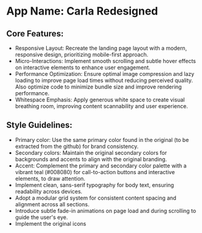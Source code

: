 # **App Name**: Carla Redesigned

## Core Features:

- Responsive Layout: Recreate the landing page layout with a modern, responsive design, prioritizing mobile-first approach.
- Micro-Interactions: Implement smooth scrolling and subtle hover effects on interactive elements to enhance user engagement.
- Performance Optimization: Ensure optimal image compression and lazy loading to improve page load times without reducing perceived quality. Also optimize code to minimize bundle size and improve rendering performance.
- Whitespace Emphasis: Apply generous white space to create visual breathing room, improving content scannability and user experience.

## Style Guidelines:

- Primary color: Use the same primary color found in the original (to be extracted from the github) for brand consistency.
- Secondary colors: Maintain the original secondary colors for backgrounds and accents to align with the original branding.
- Accent: Complement the primary and secondary color palette with a vibrant teal (#008080) for call-to-action buttons and interactive elements, to draw attention.
- Implement clean, sans-serif typography for body text, ensuring readability across devices.
- Adopt a modular grid system for consistent content spacing and alignment across all sections.
- Introduce subtle fade-in animations on page load and during scrolling to guide the user's eye.
- Implement the original icons